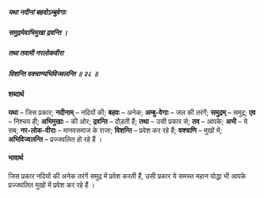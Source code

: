 ##### यथा नदीनां बहवोऽम्बुवेगाः
##### समुद्रमेवाभिमुखा द्रवन्ति ।
##### तथा तवामी नरलोकवीरा
##### विशन्ति वक्त्राण्यभिविज्वलन्ति ॥ २८ ॥

#### शब्दार्थ

**यथा** – जिस प्रकार; **नदीनाम्** – नदियों की; **बहवः** – अनेक; **अम्बु-वेगाः** – जल की तरंगें; **समुद्रम्** – समुद्र; **एव** – निश्चय ही; **अभिमुखाः** – की ओर; **द्रवन्ति** – दौड़ती हैं; **तथा** – उसी प्रकार से; **तव** – आपके; **अभी** – ये सब; **नर-लोक-वीराः** – मानवसमाज के राजा; **विशन्ति** – प्रवेश कर रहे हैं; **वक्त्राणि** – मुखों में; **अभिविज्वलन्ति** – प्रज्जवलित हो रहे हैं ।

#### भावार्थ

जिस प्रकार नदियों की अनेक तरंगें समुद्र में प्रवेश करती हैं, उसी प्रकार ये समस्त महान योद्धा भी आपके प्रज्जवलित मुखों में प्रवेश कर रहे हैं ।